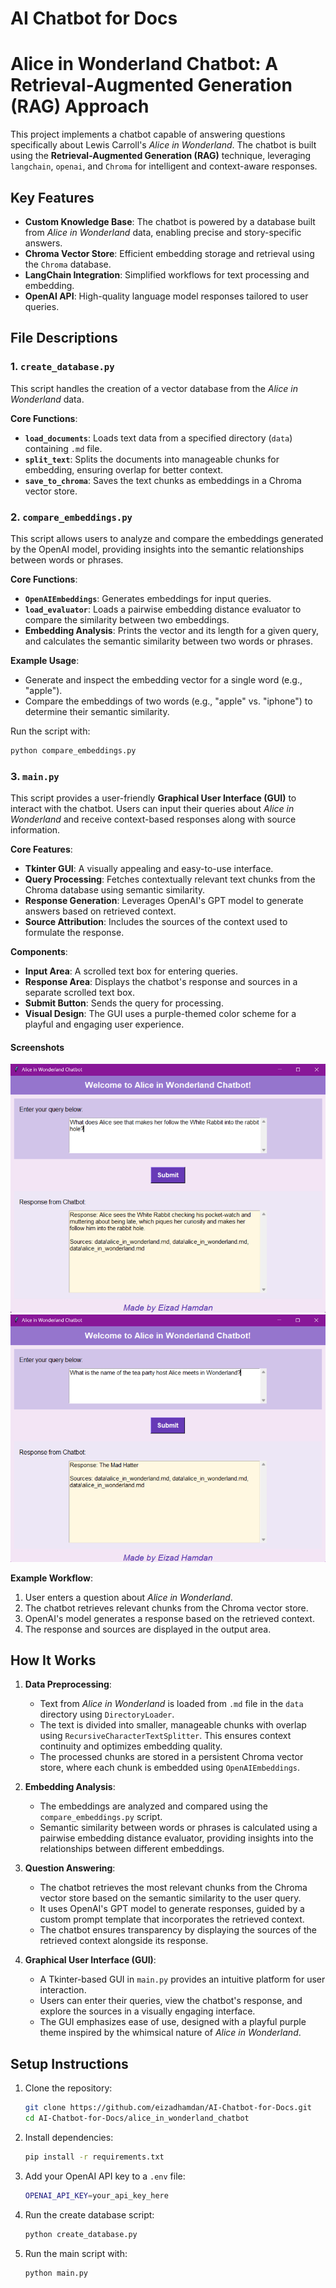 # AI Chatbot for Docs

# Alice in Wonderland Chatbot: A Retrieval-Augmented Generation (RAG) Approach

This project implements a chatbot capable of answering questions specifically about Lewis Carroll's *Alice in Wonderland*. The chatbot is built using the **Retrieval-Augmented Generation (RAG)** technique, leveraging `langchain`, `openai`, and `Chroma` for intelligent and context-aware responses.

## Key Features

- **Custom Knowledge Base**: The chatbot is powered by a database built from *Alice in Wonderland* data, enabling precise and story-specific answers.
- **Chroma Vector Store**: Efficient embedding storage and retrieval using the `Chroma` database.
- **LangChain Integration**: Simplified workflows for text processing and embedding.
- **OpenAI API**: High-quality language model responses tailored to user queries.

## File Descriptions

### 1. `create_database.py`
This script handles the creation of a vector database from the *Alice in Wonderland* data.

**Core Functions**:
- **`load_documents`**: Loads text data from a specified directory (`data`) containing `.md` file.
- **`split_text`**: Splits the documents into manageable chunks for embedding, ensuring overlap for better context.
- **`save_to_chroma`**: Saves the text chunks as embeddings in a Chroma vector store.

### 2. `compare_embeddings.py`

This script allows users to analyze and compare the embeddings generated by the OpenAI model, providing insights into the semantic relationships between words or phrases.

**Core Functions**:
- **`OpenAIEmbeddings`**: Generates embeddings for input queries.
- **`load_evaluator`**: Loads a pairwise embedding distance evaluator to compare the similarity between two embeddings.
- **Embedding Analysis**: Prints the vector and its length for a given query, and calculates the semantic similarity between two words or phrases.

**Example Usage**:
- Generate and inspect the embedding vector for a single word (e.g., "apple").
- Compare the embeddings of two words (e.g., "apple" vs. "iphone") to determine their semantic similarity.

Run the script with:
```bash
python compare_embeddings.py
```

### 3. `main.py`

This script provides a user-friendly **Graphical User Interface (GUI)** to interact with the chatbot. Users can input their queries about *Alice in Wonderland* and receive context-based responses along with source information.

**Core Features**:
- **Tkinter GUI**: A visually appealing and easy-to-use interface.
- **Query Processing**: Fetches contextually relevant text chunks from the Chroma database using semantic similarity.
- **Response Generation**: Leverages OpenAI's GPT model to generate answers based on retrieved context.
- **Source Attribution**: Includes the sources of the context used to formulate the response.

**Components**:
- **Input Area**: A scrolled text box for entering queries.
- **Response Area**: Displays the chatbot's response and sources in a separate scrolled text box.
- **Submit Button**: Sends the query for processing.
- **Visual Design**: The GUI uses a purple-themed color scheme for a playful and engaging user experience.

#### Screenshots

![Image1](images/img1.png)
![Image2](images/img2.png)

**Example Workflow**:
1. User enters a question about *Alice in Wonderland*.
2. The chatbot retrieves relevant chunks from the Chroma vector store.
3. OpenAI's model generates a response based on the retrieved context.
4. The response and sources are displayed in the output area.

## How It Works

1. **Data Preprocessing**:
   - Text from *Alice in Wonderland* is loaded from `.md` file in the `data` directory using `DirectoryLoader`.
   - The text is divided into smaller, manageable chunks with overlap using `RecursiveCharacterTextSplitter`. This ensures context continuity and optimizes embedding quality.
   - The processed chunks are stored in a persistent Chroma vector store, where each chunk is embedded using `OpenAIEmbeddings`.

2. **Embedding Analysis**:
   - The embeddings are analyzed and compared using the `compare_embeddings.py` script.
   - Semantic similarity between words or phrases is calculated using a pairwise embedding distance evaluator, providing insights into the relationships between different embeddings.

3. **Question Answering**:
   - The chatbot retrieves the most relevant chunks from the Chroma vector store based on the semantic similarity to the user query.
   - It uses OpenAI's GPT model to generate responses, guided by a custom prompt template that incorporates the retrieved context.
   - The chatbot ensures transparency by displaying the sources of the retrieved context alongside its response.

4. **Graphical User Interface (GUI)**:
   - A Tkinter-based GUI in `main.py` provides an intuitive platform for user interaction.
   - Users can enter their queries, view the chatbot's response, and explore the sources in a visually engaging interface.
   - The GUI emphasizes ease of use, designed with a playful purple theme inspired by the whimsical nature of *Alice in Wonderland*.

## Setup Instructions

1. Clone the repository:
   ```bash
   git clone https://github.com/eizadhamdan/AI-Chatbot-for-Docs.git
   cd AI-Chatbot-for-Docs/alice_in_wonderland_chatbot
   ```
2. Install dependencies:
   ```bash
   pip install -r requirements.txt
   ```
3. Add your OpenAI API key to a `.env` file:
   ```bash
   OPENAI_API_KEY=your_api_key_here
   ```
4. Run the create database script:
   ```bash
   python create_database.py
   ```
5. Run the main script with:
   ```bash
   python main.py
   ```
